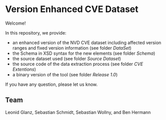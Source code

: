 Version Enhanced CVE Dataset
==========

Welcome!

In this repository, we provide:

* an enhanced version of the NVD CVE dataset including affected version ranges and fixed version information (see folder *DataSet*)
* the Schema in XSD syntax for the new elements (see folder *Schema*)
* the source dataset used (see folder *Source Dataset*)
* the source code of the data extraction process (see folder *CVE Extentions*)
* a binary version of the tool (see folder *Release 1.0*)

If you have any question, please let us know. 

Team
-------
Leonid Glanz,
Sebastian Schmidt,
Sebastian Wollny, 
and Ben Hermann


